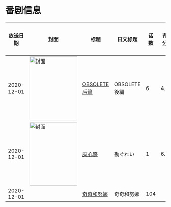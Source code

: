 # 番剧信息

|放送日期|封面|标题|日文标题|话数|评分|评分人数|
|---|---|---|---|---|---|---|
|2020-12-01|<img src="//lain.bgm.tv/pic/cover/c/37/56/299655_Abj5D.jpg" alt="封面" style="width:150px;height:200px;object-fit:cover;">|[OBSOLETE 后篇](https://bangumi.tv/subject/299655)|OBSOLETE 後編|6|4.8|57人评分|
|2020-12-01|<img src="//lain.bgm.tv/pic/cover/c/f6/60/328312_V9H5w.jpg" alt="封面" style="width:150px;height:200px;object-fit:cover;">|[灰心感](https://bangumi.tv/subject/328312)|勘ぐれい|1|6.8|29人评分|
|2020-12-01||[奇奇和努娜](https://bangumi.tv/subject/489151)|奇奇和努娜|104|||
